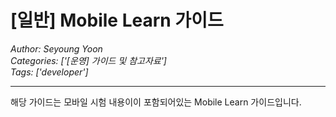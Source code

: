 # [일반] Mobile Learn 가이드
*Author: Seyoung Yoon*  
*Categories: ['[운영] 가이드 및 참고자료']*  
*Tags: ['developer']*  
<hr />
해당 가이드는 모바일 시험 내용이이 포함되어있는 Mobile Learn 가이드입니다.

